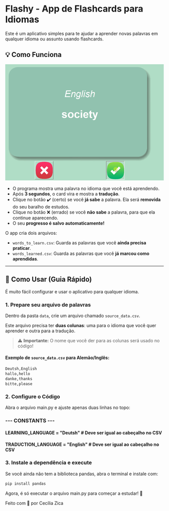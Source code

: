 # Flashy - App de Flashcards para Idiomas

Este é um aplicativo simples para te ajudar a aprender novas palavras em qualquer idioma ou assunto usando flashcards.

## 💡 Como Funciona


![Flashy](images/flashy_tester.gif)

- O programa mostra uma palavra no idioma que você está aprendendo.
- Após **3 segundos**, o card vira e mostra a **tradução**.
- Clique no botão ✔️ (certo) se você **já sabe** a palavra. Ela será **removida** do seu baralho de estudos.
- Clique no botão ❌ (errado) se você **não sabe** a palavra, para que ela continue aparecendo.
- O seu **progresso é salvo automaticamente!**

O app cria dois arquivos:

- `words_to_learn.csv`: Guarda as palavras que você **ainda precisa praticar**.
- `words_learned.csv`: Guarda as palavras que você **já marcou como aprendidas**.

---

## 🚀 Como Usar (Guia Rápido)

É muito fácil configurar e usar o aplicativo para qualquer idioma.

### 1. Prepare seu arquivo de palavras

Dentro da pasta `data`, crie um arquivo chamado `source_data.csv`.

Este arquivo precisa ter **duas colunas**: uma para o idioma que você quer aprender e outra para a tradução.

> ⚠️ **Importante:** O nome que você der para as colunas será usado no código!

#### Exemplo de `source_data.csv` para Alemão/Inglês:

```csv
Deutsh,English
hallo,hello
danke,thanks
bitte,please

```
### 2. Configure o Código
Abra o arquivo main.py e ajuste apenas duas linhas no topo:

### --- CONSTANTS ---
#### LEARNING_LANGUAGE = "Deutsh"        # Deve ser igual ao cabeçalho no CSV
#### TRADUCTION_LANGUAGE = "English"     # Deve ser igual ao cabeçalho no CSV

### 3. Instale a dependência e execute
Se você ainda não tem a biblioteca pandas, abra o terminal e instale com:

```bash
pip install pandas
```
Agora, é só executar o arquivo main.py para começar a estudar! 🎉

Feito com 💙 por Cecília Zica

